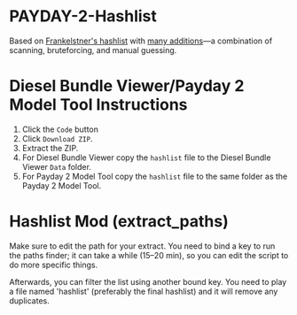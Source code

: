 # PAYDAY-2-Hashlist

Based on [Frankelstner's hashlist](https://bitbucket.org/Frankelstner/pd2-hashlist/overview) with [many additions](https://github.com/Luffyyy/PAYDAY-2-Hashlist/graphs/contributors)—a combination of scanning, bruteforcing, and manual guessing.

# Diesel Bundle Viewer/Payday 2 Model Tool Instructions

1. Click the `Code` button
2. Click `Download ZIP`.
3. Extract the ZIP.
4. For Diesel Bundle Viewer copy the `hashlist` file to the Diesel Bundle Viewer `Data` folder.
5. For Payday 2 Model Tool copy the `hashlist` file to the same folder as the Payday 2 Model Tool.

# Hashlist Mod (extract_paths)

Make sure to edit the path for your extract. You need to bind a key to run the paths finder; it can take a while (15–20 min), so you can edit the script to do more specific things.

Afterwards, you can filter the list using another bound key. You need to play a file named 'hashlist' (preferably the final hashlist) and it will remove any duplicates.
